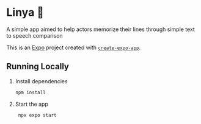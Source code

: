 # Linya 🧾

A simple app aimed to help actors memorize their lines through simple text to speech comparison

This is an [Expo](https://expo.dev) project created with [`create-expo-app`](https://www.npmjs.com/package/create-expo-app).

## Running Locally

1. Install dependencies

   ```bash
   npm install
   ```

2. Start the app

   ```bash
    npx expo start
   ```
